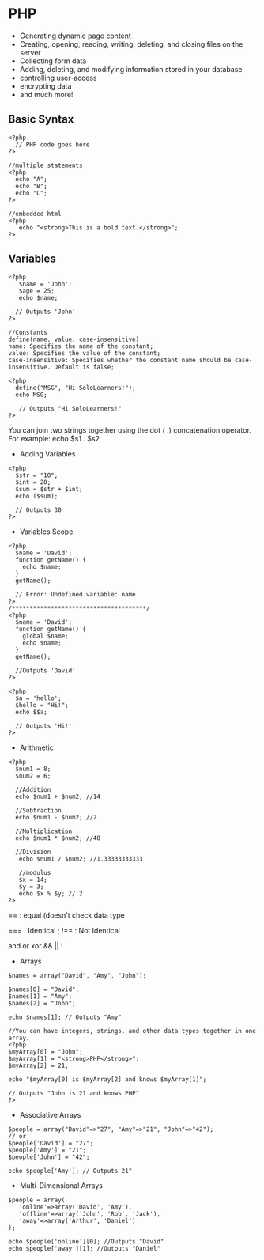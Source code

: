 # PHP
- Generating dynamic page content
- Creating, opening, reading, writing, deleting, and closing files on the server
- Collecting form data
- Adding, deleting, and modifying information stored in your database
- controlling user-access
- encrypting data
- and much more!

## Basic Syntax
```
<?php
  // PHP code goes here
?>

//multiple statements
<?php
  echo "A";
  echo "B";
  echo "C";
?>

//embedded html
<?php
   echo "<strong>This is a bold text.</strong>";
?>
```
## Variables
```
<?php
   $name = 'John';
   $age = 25;
   echo $name;

  // Outputs 'John'
?>

//Constants
define(name, value, case-insensitive)
name: Specifies the name of the constant;
value: Specifies the value of the constant;
case-insensitive: Specifies whether the constant name should be case-insensitive. Default is false;

<?php
  define("MSG", "Hi SoloLearners!");
  echo MSG;

   // Outputs "Hi SoloLearners!"
?> 
```
You can join two strings together using the dot ( .) concatenation operator.
For example: echo $s1 . $s2

- Adding Variables
```
<?php
  $str = "10";
  $int = 20;
  $sum = $str + $int;
  echo ($sum);

  // Outputs 30
?>
```
- Variables Scope
```
<?php
  $name = 'David';
  function getName() {
    echo $name;
  }
  getName();

  // Error: Undefined variable: name
?>
/**************************************/
<?php
  $name = 'David';
  function getName() {
    global $name;
    echo $name;
  }
  getName();

  //Outputs 'David'
?>

<?php
  $a = 'hello';
  $hello = "Hi!";
  echo $$a;

  // Outputs 'Hi!'
?>
```
- Arithmetic
```
<?php
  $num1 = 8;
  $num2 = 6;

  //Addition
  echo $num1 + $num2; //14

  //Subtraction
  echo $num1 - $num2; //2

  //Multiplication
  echo $num1 * $num2; //48

  //Division
   echo $num1 / $num2; //1.33333333333
   
   //modulus
   $x = 14;
   $y = 3;
   echo $x % $y; // 2
?>
```
== : equal (doesn't check data type

=== : Identical ; !== : Not Identical

and    or   xor   &&    ||   !

- Arrays
```
$names = array("David", "Amy", "John");

$names[0] = "David";
$names[1] = "Amy";
$names[2] = "John";

echo $names[1]; // Outputs "Amy"

//You can have integers, strings, and other data types together in one array.
<?php
$myArray[0] = "John";
$myArray[1] = "<strong>PHP</strong>";
$myArray[2] = 21;

echo "$myArray[0] is $myArray[2] and knows $myArray[1]";

// Outputs "John is 21 and knows PHP"
?>
```
- Associative Arrays
```
$people = array("David"=>"27", "Amy"=>"21", "John"=>"42");
// or
$people['David'] = "27";
$people['Amy'] = "21";
$people['John'] = "42";

echo $people['Amy']; // Outputs 21"
```
- Multi-Dimensional Arrays
```
$people = array(
   'online'=>array('David', 'Amy'),
   'offline'=>array('John', 'Rob', 'Jack'),
   'away'=>array('Arthur', 'Daniel')
);

echo $people['online'][0]; //Outputs "David"
echo $people['away'][1]; //Outputs "Daniel"
```
